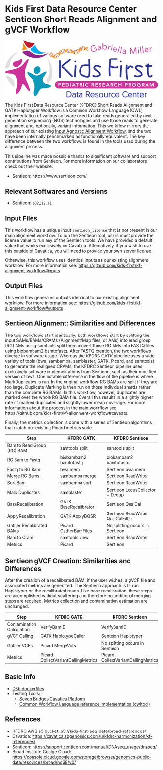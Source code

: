 # Kids First Data Resource Center Sentieon Short Reads Alignment and gVCF Workflow

<p align="center">
  <img src="./kids_first_logo.svg" alt="Kids First repository logo" width="660px" />
</p>

The Kids First Data Resource Center (KFDRC) Short Reads Alignment and GATK
Haplotyper Workflow is a Common Workflow Language (CWL) implementation of
various software used to take reads generated by next generation sequencing
(NGS) technologies and use those reads to generate alignment and, optionally,
variant information. This workflow mirrors the approach of our existing [Input Agnostic Alignment Workflow](https://github.com/kids-first/kf-alignment-workflow#input-agnostic-alignment-workflow),
and the two have been internally benchmarked as functionally equivalent. The key
difference between the two workflows is found in the tools used during the
alignment process.

This pipeline was made possible thanks to significant software and support
contributions from Sentieon. For more information on our collaborators, check
out their website:
- Sentieon: https://www.sentieon.com/

## Relevant Softwares and Versions

- [Sentieon](https://support.sentieon.com/manual/DNAseq_usage/dnaseq/): `202112.01`

## Input Files

This workflow has a unique input `sentieon_license` that is not present in our
main alignment workflow. To run the Sentieon tool, users must provide the license
value to run any of the Sentieon tools. We have provided a default value that
works exclusively on Cavatica. Alternatively, if you wish to use this outside
of Cavatica, you will need to provide your own server license.

Otherwise, this workflow uses identical inputs as our existing alignment workflow.
For more information see: https://github.com/kids-first/kf-alignment-workflow#inputs

## Output Files

This workflow generates outputs identical to our existing alignment workflow.
For more information see: https://github.com/kids-first/kf-alignment-workflow#outputs

## Sentieon Alignment: Similarities and Differences

The two workflows start identically; both workflows start by splitting the
input SAMs/BAMs/CRAMs (Alignment/Map files, or AMs) into read group (RG) AMs using samtools split then convert those RG
AMs into FASTQ files using biobambam2 bamtofastq. After FASTQ creation, the
two workflows diverge in software usage. Whereas the KFDRC GATK pipeline uses a
wide variety of tools (bwa, sambamba, samblaster, GATK, Picard, and samtools)
to generate the realigned CRAMs, the KFDRC Sentieon pipeline uses exclusively
software implementations from Sentieon, such as their modified version of
bwa. One notable difference in the flow of the pipeline is where MarkDuplicates
is run. In the original workflow, RG BAMs are split if they are too large.
Duplicate Marking is then run on those individual shards rather than the
complete RG BAMs. In this workflow, however, duplicates are marked over the
whole RG BAM file. Overall this results in a slightly higher rate of marked
duplicates and slightly lower mean coverage. For more information about the
process in the main workflow see https://github.com/kids-first/kf-alignment-workflow#caveats.

Finally, the metrics collection is done with a series of Sentieon algorithms
that match our existing Picard metrics suite.

| Step                       | KFDRC GATK            | KFDRC Sentieon                    |
|----------------------------|-----------------------|-----------------------------------|
| Bam to Read Group (RG) BAM | samtools split        | samtools split                    |
| RG Bam to Fastq            | biobambam2 bamtofastq | biobambam2 bamtofastq             |
| Fastq to RG Bam            | bwa mem               | Sentieon bwa mem                  |
| Merge RG Bams              | sambamba merge        | Sentieon ReadWriter               |
| Sort Bam                   | sambamba sort         | Sentieon ReadWriter               |
| Mark Duplicates            | samblaster            | Sentieon LocusCollector + Dedup   |
| BaseRecalibration          | GATK BaseRecalibrator | Sentieon QualCal                  |
| ApplyRecalibration         | GATK ApplyBQSR        | Sentieon ReadWriter QualCalFilter |
| Gather Recalibrated BAMs   | Picard GatherBamFiles | No splitting occurs in Sentieon   |
| Bam to Cram                | samtools view         | Sentieon ReadWriter               |
| Metrics                    | Picard                | Sentieon                          |

## Sentieon gVCF Creation: Similarities and Differences

After the creation of a recalibrated BAM, if the user wishes, a gVCF file and
associated metrics are generated. The Sentieon approach is to run Haplotyper on
the recalibrated reads. Like base recalibration, these steps are accomplished
without scattering and therefore no additional merging steps are required.
Metrics collection and contamination estimation are unchanged.

| Step                       | KFDRC GATK                          | KFDRC Sentieon                      |
|----------------------------|-------------------------------------|-------------------------------------|
| Contamination Calculation  | VerifyBamID                         | VerifyBamID                         |
| gVCF Calling               | GATK HaplotypeCaller                | Senteion Haplotyper                 |
| Gather VCFs                | Picard MergeVcfs                    | No splitting occurs in Sentieon     |
| Metrics                    | Picard CollectVariantCallingMetrics | Picard CollectVariantCallingMetrics |

## Basic Info
- [D3b dockerfiles](https://github.com/d3b-center/bixtools)
- Testing Tools:
    - [Seven Bridges Cavatica Platform](https://cavatica.sbgenomics.com/)
    - [Common Workflow Language reference implementation (cwltool)](https://github.com/common-workflow-language/cwltool/)

## References
- KFDRC AWS s3 bucket: s3://kids-first-seq-data/broad-references/
- Cavatica: https://cavatica.sbgenomics.com/u/kfdrc-harmonization/kf-references/
- Sentieon: https://support.sentieon.com/manual/DNAseq_usage/dnaseq/
- Broad Institute Goolge Cloud: https://console.cloud.google.com/storage/browser/genomics-public-data/resources/broad/hg38/v0/
